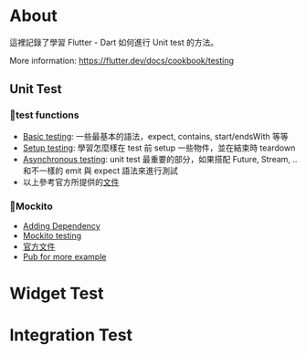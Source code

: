 
# About
這裡記錄了學習 Flutter - Dart 如何進行 Unit test 的方法。

More information: <https://flutter.dev/docs/cookbook/testing>

## Unit Test

### 🎈test functions

* [Basic testing](test/basic_test.dart): 一些最基本的語法，expect, contains, start/endsWith 等等
* [Setup testing](test/setup_test.dart): 學習怎麼樣在 test 前 setup 一些物件，並在結束時 teardown
* [Asynchronous testing](test/async_test.dart): unit test 最重要的部分，如果搭配 Future, Stream, .. 和不一樣的 emit 與 expect 語法來進行測試
* 以上參考官方所提供的[文件](https://github.com/dart-lang/test/blob/master/README.md)



### 🎄Mockito
* [Adding Dependency](pubspec.yaml)
* [Mockito testing](test/mockito_test.dart)
* [官方文件](https://flutter.dev/docs/cookbook/testing/unit/mocking)
* [Pub for more example](https://pub.dev/packages/mockito)



# Widget Test



# Integration Test

